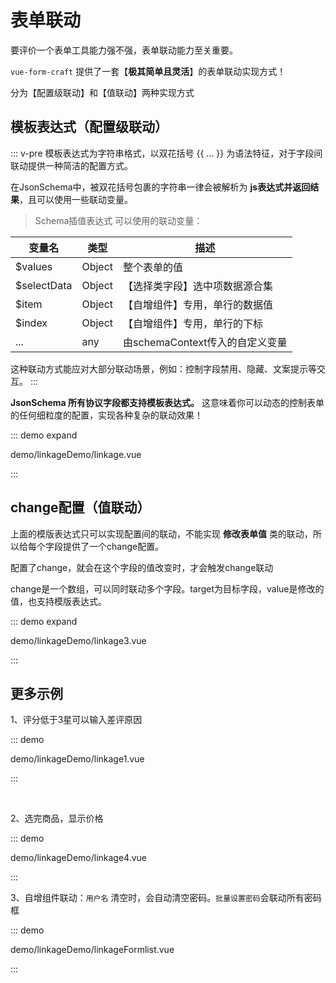 <script setup>
import Linkage from './linkageDemo/linkage.vue'
import Linkage1 from './linkageDemo/linkage1.vue'
import Linkage2 from './linkageDemo/linkage2.vue'
import Linkage3 from './linkageDemo/linkage3.vue'
import Linkage4 from './linkageDemo/linkage4.vue'
</script>

# 表单联动

要评价一个表单工具能力强不强，表单联动能力至关重要。

`vue-form-craft` 提供了一套【**极其简单且灵活**】的表单联动实现方式！

分为【配置级联动】和【值联动】两种实现方式

## 模板表达式（配置级联动）

::: v-pre
模板表达式为字符串格式，以双花括号 {{ ... }} 为语法特征，对于字段间联动提供一种简洁的配置方式。

在JsonSchema中，被双花括号包裹的字符串一律会被解析为 **js表达式并返回结果**，且可以使用一些联动变量。

> Schema插值表达式 可以使用的联动变量：

| 变量名      | 类型   | 描述                            |
| ----------- | ------ | ------------------------------- |
| $values     | Object | 整个表单的值                    |
| $selectData | Object | 【选择类字段】选中项数据源合集  |
| $item       | Object | 【自增组件】专用，单行的数据值  |
| $index      | Object | 【自增组件】专用，单行的下标    |
| ...         | any    | 由schemaContext传入的自定义变量 |

这种联动方式能应对大部分联动场景，例如：控制字段禁用、隐藏、文案提示等交互。
:::

**JsonSchema 所有协议字段都支持模板表达式。** 这意味着你可以动态的控制表单的任何细粒度的配置，实现各种复杂的联动效果！

::: demo expand

demo/linkageDemo/linkage.vue

:::




## change配置（值联动）

上面的模版表达式只可以实现配置间的联动，不能实现 **修改表单值** 类的联动，所以给每个字段提供了一个change配置。

配置了change，就会在这个字段的值改变时，才会触发change联动

change是一个数组，可以同时联动多个字段。target为目标字段，value是修改的值，也支持模版表达式。

::: demo expand

demo/linkageDemo/linkage3.vue

:::



## 更多示例

1、评分低于3星可以输入差评原因

::: demo 

demo/linkageDemo/linkage1.vue

:::

<br/>

2、选完商品，显示价格

::: demo 

demo/linkageDemo/linkage4.vue

:::

3、自增组件联动：`用户名` 清空时，会自动清空密码。`批量设置密码`会联动所有密码框

::: demo 

demo/linkageDemo/linkageFormlist.vue

:::